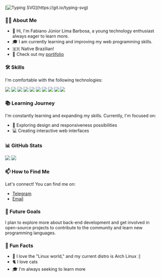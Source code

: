 [![Typing SVG](https://readme-typing-svg.demolab.com/?lines=Hello!;How+are+you?)](https://git.io/typing-svg)

### 👨‍💻 About Me
- 👋 Hi, I'm Fabiano Júnior Lima Barbosa, a young technology enthusiast always eager to learn more.
- 🎓 I am currently learning and improving my web programming skills.
- 🇧🇷 Native Brazilian!
- 💼 Check out my [portifolio](https://fabito02.github.io/Fabiano_Junior_L_B/)

### 🛠️ Skills
I'm comfortable with the following technologies:

<div>
  <img src="https://img.shields.io/badge/html5-%23E34F26.svg?style=for-the-badge&logo=html5&logoColor=white" />
  <img src="https://img.shields.io/badge/css3-%231572B6.svg?style=for-the-badge&logo=css3&logoColor=white" />
  <img src="https://img.shields.io/badge/javascript-%23323330.svg?style=for-the-badge&logo=javascript&logoColor=%23F7DF1E" />
  <img src="https://img.shields.io/badge/Linux-FCC624?style=for-the-badge&logo=linux&logoColor=black" />
  <img src="https://img.shields.io/badge/shell_script-%23121011.svg?style=for-the-badge&logo=gnu-bash&logoColor=white" />
  <img src="https://img.shields.io/badge/Figma-%23F24E1E.svg?style=for-the-badge&logo=figma&logoColor=white" />
  <img src="https://img.shields.io/badge/React-%2320232a.svg?style=for-the-badge&logo=react&logoColor=%2361DAFB" />
  <img src="https://img.shields.io/badge/TypeScript-%23007ACC.svg?style=for-the-badge&logo=typescript&logoColor=white" />
  <img src="https://img.shields.io/badge/TSX-%23007ACC.svg?style=for-the-badge&logo=typescript&logoColor=white" />
  <img src="https://img.shields.io/badge/Bootstrap-%23563D7C.svg?style=for-the-badge&logo=bootstrap&logoColor=white" />
</div>

### 📚 Learning Journey
I'm constantly learning and expanding my skills. Currently, I'm focused on:
- 🎨 Exploring design and responsiveness possibilities
- 💻 Creating interactive web interfaces

### 📊 GitHub Stats
<div>
  <img src="https://github-readme-stats.vercel.app/api/top-langs/?username=Fabito02&layout=compact&langs_count=8&theme=radical" />
  <img src="https://github-readme-stats.vercel.app/api?username=Fabito02&show_icons=true&theme=radical" />
</div>

### 📫 How to Find Me
Let's connect! You can find me on:
- [Telegram](https://t.me/BinnaryBard)
- [Email](mailto:fabianojuniorlimaba2@gmail.com)

### 🎯 Future Goals
I plan to explore more about back-end development and get involved in open-source projects to contribute to the community and learn new programming languages.

### 🎉 Fun Facts
- 🐧 I love the "Linux world," and my current distro is Arch Linux :]
- 🐈 I love cats
- 🎓 I'm always seeking to learn more
